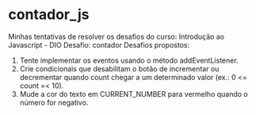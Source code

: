 # contador_js

Minhas tentativas de resolver os desafios do curso: Introdução ao Javascript - DIO Desafio: contador
Desafios propostos:

1.	Tente implementar os eventos usando o método addEventListener.
2.	Crie condicionais que desabilitam o botão de incrementar ou decrementar quando count chegar a um determinado valor (ex.: 0 <= count =< 10).
3.	Mude a cor do texto em CURRENT_NUMBER para vermelho quando o número for negativo.
